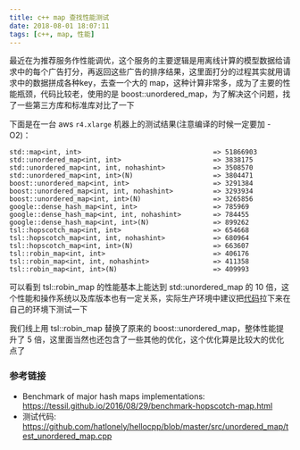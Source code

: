 ```yaml
---
title: c++ map 查找性能测试
date: 2018-08-01 18:07:11
tags: [c++, map, 性能]
---
```


最近在为推荐服务作性能调优，这个服务的主要逻辑是用离线计算的模型数据给请求中的每个广告打分，再返回这些广告的排序结果，这里面打分的过程其实就用请求中的数据拼成各种key，去查一个大的 map，这种计算非常多，成为了主要的性能瓶颈，代码比较老，使用的是 boost::unordered_map，为了解决这个问题，找了一些第三方库和标准库对比了一下

下面是在一台 aws `r4.xlarge` 机器上的测试结果(注意编译的时候一定要加 -O2)：

```
std::map<int, int>                                 => 51866903
std::unordered_map<int, int>                       => 3838175
std::unordered_map<int, int, nohashint>            => 3508570
std::unordered_map<int, int>(N)                    => 3804471
boost::unordered_map<int, int>                     => 3291384
boost::unordered_map<int, int, nohashint>          => 3293934
boost::unordered_map<int, int>(N)                  => 3265856
google::dense_hash_map<int, int>                   => 785969
google::dense_hash_map<int, int, nohashint>        => 784455
google::dense_hash_map<int, int>(N)                => 899262
tsl::hopscotch_map<int, int>                       => 654668
tsl::hopscotch_map<int, int, nohashint>            => 680964
tsl::hopscotch_map<int, int>(N)                    => 663607
tsl::robin_map<int, int>                           => 406176
tsl::robin_map<int, int, nohashint>                => 411358
tsl::robin_map<int, int>(N)                        => 409993
```

可以看到 tsl::robin_map 的性能基本上能达到 std::unordered_map 的 10 倍，这个性能和操作系统以及库版本也有一定关系，实际生产环境中建议把[代码](https://github.com/hatlonely/hellocpp/blob/master/src/unordered_map/test_unordered_map.cpp)拉下来在自己的环境下测试一下

我们线上用 tsl::robin_map 替换了原来的 boost::unordered_map，整体性能提升了 5 倍，这里面当然也还包含了一些其他的优化，这个优化算是比较大的优化点了

### 参考链接

- Benchmark of major hash maps implementations:
  <https://tessil.github.io/2016/08/29/benchmark-hopscotch-map.html>
- 测试代码: <https://github.com/hatlonely/hellocpp/blob/master/src/unordered_map/test_unordered_map.cpp>
